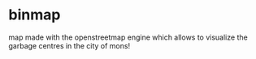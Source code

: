 # binmap
map made with the openstreetmap engine which allows to visualize the garbage centres in the city of mons!
